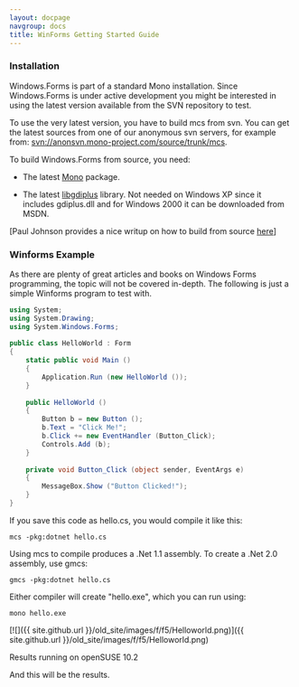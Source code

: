 ```yaml
---
layout: docpage
navgroup: docs
title: WinForms Getting Started Guide
---
```


### Installation

Windows.Forms is part of a standard Mono installation. Since Windows.Forms is under active development you might be interested in using the latest version available from the SVN repository to test.

To use the very latest version, you have to build mcs from svn. You can get the latest sources from one of our anonymous svn servers, for example from: [svn://anonsvn.mono-project.com/source/trunk/mcs](svn://anonsvn.mono-project.com/source/trunk/mcs).

To build Windows.Forms from source, you need:

-   The latest [Mono](http://www.go-mono.com/download.html) package.

-   The latest [libgdiplus](http://www.go-mono.com/download.html) library. Not needed on Windows XP since it includes gdiplus.dll and for Windows 2000 it can be downloaded from MSDN.

[Paul Johnson provides a nice writup on how to build from source [here](http://www.all-the-johnsons.co.uk/mono/mono-compiling.shtml)]

### Winforms Example

As there are plenty of great articles and books on Windows Forms programming, the topic will not be covered in-depth. The following is just a simple Winforms program to test with.

``` csharp
using System;
using System.Drawing;
using System.Windows.Forms;
 
public class HelloWorld : Form
{
    static public void Main ()
    {
        Application.Run (new HelloWorld ());
    }
 
    public HelloWorld ()
    {
        Button b = new Button ();
        b.Text = "Click Me!";
        b.Click += new EventHandler (Button_Click);
        Controls.Add (b);
    }
 
    private void Button_Click (object sender, EventArgs e)
    {
        MessageBox.Show ("Button Clicked!");
    }
}
```

If you save this code as hello.cs, you would compile it like this:

    mcs -pkg:dotnet hello.cs

Using mcs to compile produces a .Net 1.1 assembly. To create a .Net 2.0 assembly, use gmcs:

    gmcs -pkg:dotnet hello.cs

Either compiler will create "hello.exe", which you can run using:

    mono hello.exe

[![]({{ site.github.url }}/old_site/images/f/f5/Helloworld.png)]({{ site.github.url }}/old_site/images/f/f5/Helloworld.png)

Results running on openSUSE 10.2

And this will be the results.

